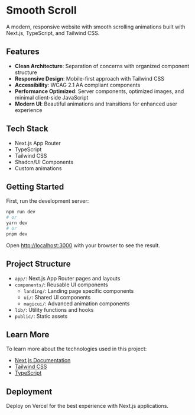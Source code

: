 # Smooth Scroll

A modern, responsive website with smooth scrolling animations built with Next.js, TypeScript, and Tailwind CSS.

## Features

- **Clean Architecture**: Separation of concerns with organized component structure
- **Responsive Design**: Mobile-first approach with Tailwind CSS
- **Accessibility**: WCAG 2.1 AA compliant components
- **Performance Optimized**: Server components, optimized images, and minimal client-side JavaScript
- **Modern UI**: Beautiful animations and transitions for enhanced user experience

## Tech Stack

- Next.js App Router
- TypeScript
- Tailwind CSS
- Shadcn/UI Components
- Custom animations

## Getting Started

First, run the development server:

```bash
npm run dev
# or
yarn dev
# or
pnpm dev
```

Open [http://localhost:3000](http://localhost:3000) with your browser to see the result.

## Project Structure

- `app/`: Next.js App Router pages and layouts
- `components/`: Reusable UI components
  - `landing/`: Landing page specific components
  - `ui/`: Shared UI components
  - `magicui/`: Advanced animation components
- `lib/`: Utility functions and hooks
- `public/`: Static assets

## Learn More

To learn more about the technologies used in this project:

- [Next.js Documentation](https://nextjs.org/docs)
- [Tailwind CSS](https://tailwindcss.com/docs)
- [TypeScript](https://www.typescriptlang.org/docs)

## Deployment

Deploy on Vercel for the best experience with Next.js applications.
